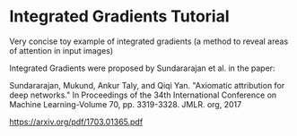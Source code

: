# Integrated Gradients Tutorial
Very concise toy example of integrated gradients (a method to reveal areas of attention in input images) 

Integrated Gradients were proposed by Sundararajan et al. in the paper:

Sundararajan, Mukund, Ankur Taly, and Qiqi Yan. "Axiomatic attribution for deep networks." In Proceedings of the 34th International Conference on Machine Learning-Volume 70, pp. 3319-3328. JMLR. org, 2017

https://arxiv.org/pdf/1703.01365.pdf
